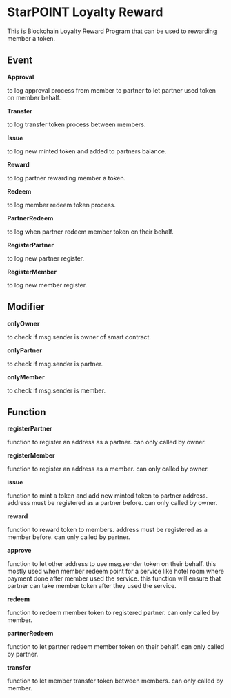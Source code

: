 # StarPOINT Loyalty Reward

This is Blockchain Loyalty Reward Program that can be used to rewarding member a token.


## Event

**Approval**

to log approval process from member to partner to let partner used token on member behalf.

**Transfer**

to log transfer token process between members.

**Issue**

to log new minted token and added to partners balance.

**Reward**

to log partner rewarding member a token.

**Redeem**

to log member redeem token process.

**PartnerRedeem**

to log when partner redeem member token on their behalf.

**RegisterPartner**

to log new partner register.

**RegisterMember**

to log new member register.

## Modifier

**onlyOwner**

to check if msg.sender is owner of smart contract.

**onlyPartner**

to check if msg.sender is partner.

**onlyMember**

to check if msg.sender is member.

## Function

**registerPartner**

function to register an address as a partner. can only called by owner.

**registerMember**

function to register an address as a member. can only called by owner.

**issue**

function to mint a token and add new minted token to partner address. address must be registered as a partner before. can only called by owner.

**reward**

function to reward token to members. address must be registered as a member before. can only called by partner.

**approve**

function to let other address to use msg.sender token on their behalf. this mostly used when member redeem point for a service like hotel room where payment done after member used the service. this function will ensure that partner can take member token after they used the service.

**redeem**

function to redeem member token to registered partner. can only called by member.

**partnerRedeem**

function to let partner redeem member token on their behalf. can only called by partner.

**transfer**

function to let member transfer token between members. can only called by member.
